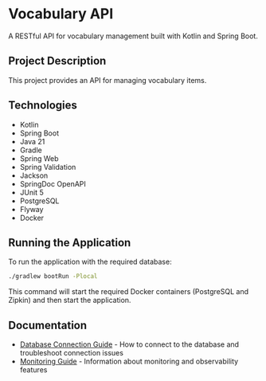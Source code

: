 # Vocabulary API

A RESTful API for vocabulary management built with Kotlin and Spring Boot.

## Project Description

This project provides an API for managing vocabulary items.

## Technologies

- Kotlin
- Spring Boot
- Java 21
- Gradle
- Spring Web
- Spring Validation
- Jackson
- SpringDoc OpenAPI
- JUnit 5
- PostgreSQL
- Flyway
- Docker

## Running the Application

To run the application with the required database:

```bash
./gradlew bootRun -Plocal
```

This command will start the required Docker containers (PostgreSQL and Zipkin) and then start the application.

## Documentation

- [Database Connection Guide](docs/README-database.md) - How to connect to the database and troubleshoot connection issues
- [Monitoring Guide](docs/README-monitoring.md) - Information about monitoring and observability features
